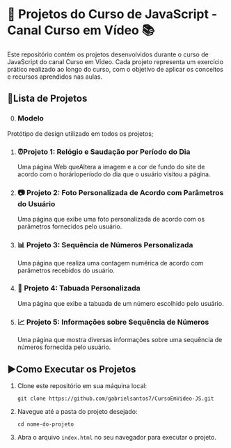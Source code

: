 # 🚀 Projetos do Curso de JavaScript - Canal Curso em Vídeo 📚

Este repositório contém os projetos desenvolvidos durante o curso de JavaScript do canal Curso em Vídeo. Cada projeto representa um exercício prático realizado ao longo do curso, com o objetivo de aplicar os conceitos e recursos aprendidos nas aulas.

## 📌Lista de Projetos

0. ### Modelo
Protótipo de design utilizado em todos os projetos;

1. ### ⏰Projeto 1: Relógio e Saudação por Período do Dia

   Uma página Web queAltera a imagem e a cor de fundo do site de acordo com o horárioperíodo do dia que o usuário visitou a página.
2. ### 📷 Projeto 2: Foto Personalizada de Acordo com Parâmetros do Usuário

   Uma página que exibe uma foto personalizada de acordo com os parâmetros fornecidos pelo usuário.
3. ### 📊 Projeto 3: Sequência de Números Personalizada

   Uma página que realiza uma contagem numérica de acordo com parâmetros recebidos do usuário.
4. ### 🧮 Projeto 4: Tabuada Personalizada

   Uma página que exibe a tabuada de um número escolhido pelo usuário.
5. ### 📈 Projeto 5: Informações sobre Sequência de Números

   Uma página que mostra diversas informações sobre uma sequência de números fornecida pelo usuário. 

## ▶Como Executar os Projetos

1. Clone este repositório em sua máquina local:

   ```
   git clone https://github.com/gabrielsantos7/CursoEmVideo-JS.git
   ```
2. Navegue até a pasta do projeto desejado:

   ```
   cd nome-do-projeto
   ```

3. Abra o arquivo `index.html` no seu navegador para executar o projeto.
